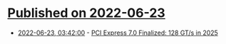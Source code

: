 # [Published on 2022-06-23](index.md)

* [2022-06-23, 03:42:00](https://soylentnews.org/article.pl?sid=22/06/22/1829209&from=rss) - [PCI Express 7.0 Finalized: 128 GT/s in 2025](https://soylentnews.org/article.pl?sid=22/06/22/1829209&from=rss)
